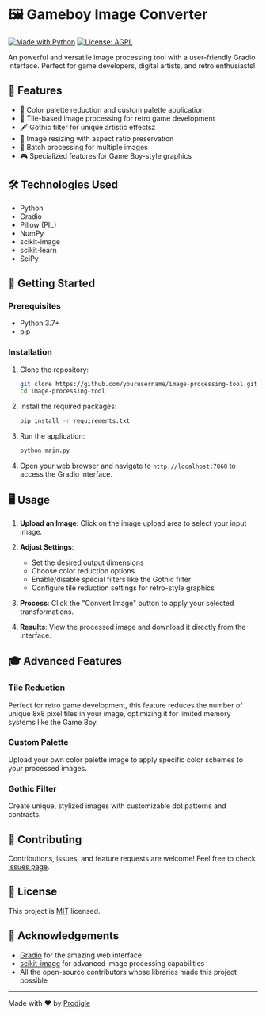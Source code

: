 # 🖼️ Gameboy Image Converter

[![Made with Python](https://img.shields.io/badge/Made%20with-Python-1f425f.svg)](https://www.python.org/)
[![License: AGPL](https://img.shields.io/badge/License-AGPL-yellow.svg)](https://opensource.org/licenses/AGPL)

An powerful and versatile image processing tool with a user-friendly Gradio interface. Perfect for game developers, digital artists, and retro enthusiasts!

## 🌟 Features

- 🎨 Color palette reduction and custom palette application
- 🧩 Tile-based image processing for retro game development
- 🖋️ Gothic filter for unique artistic effectsz
- 📐 Image resizing with aspect ratio preservation
- 🔄 Batch processing for multiple images
- 🎮 Specialized features for Game Boy-style graphics

## 🛠️ Technologies Used

- Python
- Gradio
- Pillow (PIL)
- NumPy
- scikit-image
- scikit-learn
- SciPy

## 🚀 Getting Started

### Prerequisites

- Python 3.7+
- pip

### Installation

1. Clone the repository:
   ```bash
   git clone https://github.com/yourusername/image-processing-tool.git
   cd image-processing-tool
   ```

2. Install the required packages:
   ```bash
   pip install -r requirements.txt
   ```

3. Run the application:
   ```bash
   python main.py
   ```

4. Open your web browser and navigate to `http://localhost:7860` to access the Gradio interface.

## 🖥️ Usage

1. **Upload an Image**: Click on the image upload area to select your input image.

2. **Adjust Settings**: 
   - Set the desired output dimensions
   - Choose color reduction options
   - Enable/disable special filters like the Gothic filter
   - Configure tile reduction settings for retro-style graphics

3. **Process**: Click the "Convert Image" button to apply your selected transformations.

4. **Results**: View the processed image and download it directly from the interface.

## 🎓 Advanced Features

### Tile Reduction
Perfect for retro game development, this feature reduces the number of unique 8x8 pixel tiles in your image, optimizing it for limited memory systems like the Game Boy.

### Custom Palette
Upload your own color palette image to apply specific color schemes to your processed images.

### Gothic Filter
Create unique, stylized images with customizable dot patterns and contrasts.

## 🤝 Contributing

Contributions, issues, and feature requests are welcome! Feel free to check [issues page](https://github.com/yourusername/image-processing-tool/issues).

## 📜 License

This project is [MIT](https://opensource.org/licenses/MIT) licensed.

## 🙏 Acknowledgements

- [Gradio](https://www.gradio.app/) for the amazing web interface
- [scikit-image](https://scikit-image.org/) for advanced image processing capabilities
- All the open-source contributors whose libraries made this project possible

---

Made with ❤️ by [Prodigle](https://github.com/sirprodigle)
